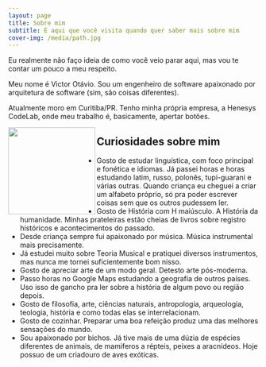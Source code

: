 ```yaml
---
layout: page
title: Sobre mim
subtitle: É aqui que você visita quando quer saber mais sobre mim
cover-img: /media/path.jpg
---
```


Eu realmente não faço ideia de como você veio parar aqui, mas vou te contar um pouco a meu respeito.

Meu nome é Victor Otávio. Sou um engenheiro de software apaixonado por arquitetura de software (sim, são coisas diferentes).

Atualmente moro em Curitiba/PR. Tenho minha própria empresa, a Henesys CodeLab, onde meu trabalho é, basicamente, apertar botões.

<img align="left" src="https://github.com/vctrtvfrrr/vctrtvfrrr/raw/master/octocat.png" alt="" width="175" />

## Curiosidades sobre mim

- Gosto de estudar linguística, com foco principal e fonética e idiomas. Já passei horas e horas estudando latim, russo, polonês, tupi-guarani e várias outras. Quando criança eu cheguei a criar um alfabeto próprio, só pra poder escrever coisas sem que os outros pudessem ler.
- Gosto de História com H maiúsculo. A História da humanidade. Minhas prateleiras estão cheias de livros sobre registro históricos e acontecimentos do passado.
- Desde criança sempre fui apaixonado por música. Música instrumental mais precisamente.
- Já estudei muito sobre Teoria Musical e pratiquei diversos instrumentos, mas nunca me tornei suficientemente bom nisso.
- Gosto de apreciar arte de um modo geral. Detesto arte pós-moderna.
- Passo horas no Google Maps estudando a geografia de outros países. Uso isso de gancho pra ler sobre a história de algum povo ou região depois.
- Gosto de filosofia, arte, ciências naturais, antropologia, arqueologia, teologia, história e como todas elas se interrelacionam.
- Gosto de cozinhar. Preparar uma boa refeição produz uma das melhores sensações do mundo.
- Sou apaixonado por bichos. Já tive mais de uma dúzia de espécies diferentes de animais, de mamiferos a répteis, peixes a aracnídeos. Hoje possuo de um criadouro de aves exóticas.
